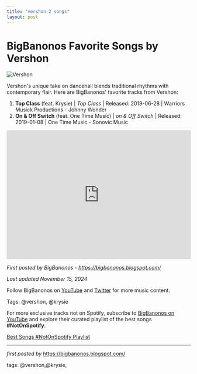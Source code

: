 ```yaml
---
title: "vershon 2 songs"
layout: post
---
```

<h1>BigBanonos Favorite Songs by Vershon</h1>
<img src="https://i.ytimg.com/vi/bzXCEvUdCBw/hq720.jpg?sqp=-oaymwE7CK4FEIIDSFryq4qpAy0IARUAAAAAGAElAADIQj0AgKJD8AEB-AH-CYAC0AWKAgwIABABGH8gFigTMA8=&rs=AOn4CLCViFQl2Ra6WsVrJwatQVgkeHEEMw" alt="Vershon"> <p>Vershon's unique take on dancehall blends traditional rhythms with contemporary flair. Here are BigBanonos' favorite tracks from Vershon:</p> <ol> <li><strong>Top Class</strong> (feat. Krysie) | <em>Top Class</em> | Released: 2019-06-28 | Warriors Musick Productions - Johnny Wonder</li> <li><strong>On & Off Switch</strong> (feat. One Time Music) | <em>on & Off Switch</em> | Released: 2019-01-08 | One Time Music - Sonovic Music</li>
</ol> <div> <iframe src="https://open.spotify.com/embed/playlist/6SrVAEfqUePgORiEYtd11N?utm_source=generator" width="100%" height="352" frameborder="0" allowfullscreen="" allow="autoplay; clipboard-write; encrypted-media; fullscreen; picture-in-picture" loading="lazy"></iframe>
</div> <p><em>First posted by BigBanonos - <a href="https://bigbanonos.blogspot.com/">https://bigbanonos.blogspot.com/</a></em></p>
<p><em>Last updated November 15, 2024</em></p>
<p>Follow BigBanonos on <a href="https://www.youtube.com/@BigBanonos">YouTube</a> and <a href="https://x.com/bigbanonos">Twitter</a> for more music content.</p>
<p>Tags: @vershon, @krysie</p>

<!--Subscribe and Playlist Links-->
<div>
    <p>For more exclusive tracks not on Spotify, subscribe to <a href="https://www.youtube.com/@BigBanonos" target="_blank">BigBanonos on YouTube</a> and explore their curated playlist of the best songs <strong>#NotOnSpotify</strong>.</p>
    <p><a href="https://www.youtube.com/playlist?list=PLtuNtuTatqI0kFahUCbtbfenC_ET5O_tr" target="_blank">Best Songs #NotOnSpotify Playlist<br /></a></p></div>

<hr />

<p><em>first posted by</em> <a href="https://bigbanonos.blogspot.com/" rel="noopener" target="_new">https://bigbanonos.blogspot.com/</a></p>

<p>tags: @vershon,@krysie,</p>
